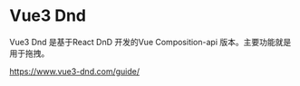 # Vue3 Dnd
Vue3 Dnd 是基于React DnD 开发的Vue Composition-api 版本。主要功能就是用于拖拽。

https://www.vue3-dnd.com/guide/